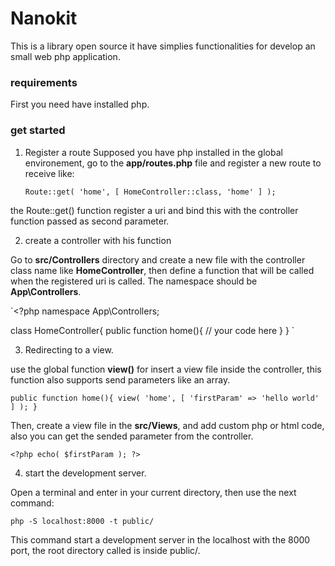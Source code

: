 # Nanokit #

This is a library open source it have simplies functionalities for develop an small web php application.

### requirements ###

First you need have installed php.

### get started ###

1. Register a route
Supposed you have php installed in the global environement, go to the __app/routes.php__ file and register a new route to receive like:

    `Route::get( 'home', [ HomeController::class, 'home' ] );`

the Route::get() function register a uri and bind this with the controller function passed as second parameter.

2. create a controller with his function

Go to __src/Controllers__ directory and create a new file with the controller class name like __HomeController__, then define a function that will be called when the registered uri is called. The namespace should be __App\Controllers__.

`<?php
namespace App\Controllers;

class HomeController{
    public function home(){
        // your code here
    }
}
`

3. Redirecting to a view.

use the global function __view()__ for insert a view file inside the controller, this function also supports send parameters like an array.

`public function home(){
    view( 'home', [ 'firstParam' => 'hello world' ] );
}`

Then, create a view file in the __src/Views__, and add custom php or html code, also you can get the sended parameter from the controller.

`<?php echo( $firstParam ); ?>`

4. start the development server.

Open a terminal and enter in your current directory, then use the next command:

`php -S localhost:8000 -t public/`

This command start a development server in the localhost with the 8000 port, the root directory called is inside public/.